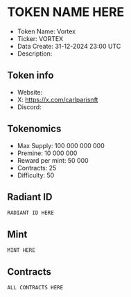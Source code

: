 # TOKEN NAME HERE

- Token Name: Vortex
- Ticker: VORTEX
- Data Create: 31-12-2024 23:00 UTC
- Description: 

## Token info
- Website: 
- X: https://x.com/carlparisnft
- Discord: 

## Tokenomics
- Max Supply:  100 000 000 000
- Premine:   10 000 000
- Reward per mint:  50 000
- Contracts:   25
- Difficulty: 50

## Radiant ID
```
RADIANT ID HERE
```

## Mint
```
MINT HERE
```

## Contracts

```
ALL CONTRACTS HERE
```
